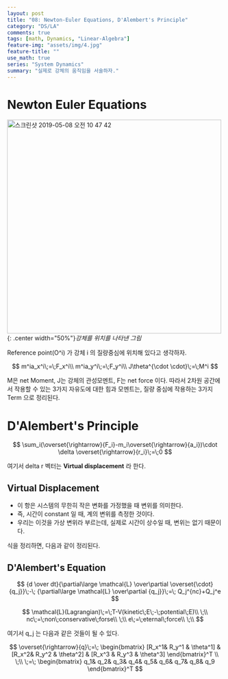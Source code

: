 ```yaml
---
layout: post
title: "08: Newton-Euler Equations, D'Alembert's Principle"
category: "DS/LA"
comments: true
tags: [math, Dynamics, "Linear-Algebra"]
feature-img: "assets/img/4.jpg"
feature-title: ""
use_math: true
series: "System Dynamics"
summary: "실제로 강체의 움직임을 서술하자."
---
```


# Newton Euler Equations

<img width="500" alt="스크린샷 2019-05-08 오전 10 47 42" src="https://user-images.githubusercontent.com/37871541/57343537-b64f9e80-717e-11e9-8e5c-1d7cd4106cf4.png">{: .center width="50%"}_강체를 위치를 나타낸 그림_

Reference point(O^i) 가 강체 i 의 질량중심에 위치해 있다고 생각하자.

$$
m^ia_x^i\;=\;F_x^i\\
m^ia_y^i\;=\;F_y^i\\
J\theta^{\cdot \cdot}\;=\;M^i
$$

M은 net Moment, J는 강체의 관성모멘트, F는 net force 이다. 따라서 2차원 공간에서 작용할 수 있는 3가지 자유도에 대한 힘과 모멘트는, 질량 중심에 작용하는 3가지 Term 으로 정리된다.

# D'Alembert's Principle

$$
\sum_i(\overset{\rightarrow}{F_i}-m_i\overset{\rightarrow}{a_i})\cdot \delta \overset{\rightarrow}{r_i}\;=\;0
$$

여기서 delta r 벡터는 **Virtual displacement** 라 한다.

## Virtual Displacement

- 이 항은 시스템의 무한히 작은 변화를 가정했을 때 변위를 의미한다.
- 즉, 시간이 constant 일 때, 계의 변위를 측정한 것이다.
- 우리는 이것을 가상 변위라 부르는데, 실제로 시간이 상수일 때, 변위는 없기 때문이다.

식을 정리하면, 다음과 같이 정리된다.

## D'Alembert's Equation

$$
{d \over dt}{\partial\large \mathcal{L} \over\partial \overset{\cdot}{q_j}}\;-\;
{\partial\large \mathcal{L} \over\partial {q_j}}\;=\;
Q_j^{nc}+Q_j^e
$$

$$
\mathcal{L}(Lagrangian)\;=\;T-V(kinetic\;E\;-\;potential\;E)\\
\;\\
nc\;=\;non\;conservative\;forse\\
\;\\
e\;=\;eternal\;force\\
\;\\
$$

여기서 q_j 는 다음과 같은 것들이 될 수 있다.

$$
\overset{\rightarrow}{q}\;=\;
\begin{bmatrix}
[R_x^1& R_y^1 & \theta^1] & [R_x^2& R_y^2 & \theta^2] & [R_x^3 & R_y^3 & \theta^3]
\end{bmatrix}^T
\\
\;\\
\;=\;
\begin{bmatrix}
q_1& q_2& q_3& q_4& q_5& q_6& q_7& q_8& q_9
\end{bmatrix}^T
$$
